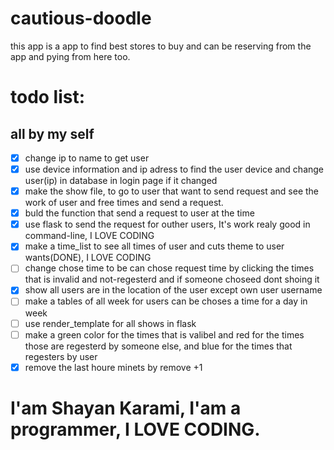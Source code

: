 # cautious-doodle
this app is a app to find best stores to buy and can be reserving from the app and pying from here too.

# todo list:

## all by my self
- [x] change ip to name to get user
- [x] use device information and ip adress to find the user device and change user(ip) in database in login page if it changed
- [x] make the show file, to go to user that want to send request and see the work of user and free times and send a request.
- [x] buld the function that send a request to user at the time
- [x] use flask to send the request for outher users, It's work realy good in command-line, I LOVE CODING
- [x] make a time_list to see all times of user and cuts theme to user wants(DONE), I LOVE CODING
- [ ] change chose time to be can chose request time by clicking the times that is invalid and not-regesterd and if someone choseed dont shoing it
- [x] show all users are in the location of the user except own user username
- [ ] make a tables of all week for users can be choses a time for a day in week
- [ ] use render_template for all shows in flask
- [ ] make a green color for the times that is valibel and red for the times those are regesterd by someone else, and blue for the times that regesters by user
- [x] remove the last houre minets by remove +1

# I'am Shayan Karami, I'am a programmer, I LOVE CODING.
